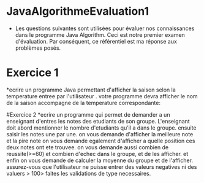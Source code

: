 # JavaAlgorithmeEvaluation1
* Les questions suivantes sont utilisées pour évaluer nos connaissances dans le programme Java Algorithm. 
Ceci est notre premier examen d'évaluation. Par conséquent, ce référentiel est ma réponse aux problèmes posés.
# Exercice 1
*ecrire un programme Java permettant d'afficher la saison selon la temperature entree par l'utilisateur . 
votre programme devra afficher le nom de la saison accompagne de la temperature correspondante:

#Exercice 2
*ecrire un programme qui permet de demander a un enseignant d'entres les notes des etudiants de son groupe.
L'enseignant doit abord mentionner le nombre d'etudiants qu'il a dans le groupe. ensuite saisir les notes une par une.
on vous demande d'afficher la meilleure note et la pire note
on vous demande egalement d'afficher a quelle position ces deux notes ont ete trouvee.
on vous demande aussi combien de reussite(>=60) et combien d'echec dans le groupe, et de les afficher.
et enfin on vous demande de calculer la moyenne du groupe et de l'afficher.
assurez-vous que l'utilisateur ne puisse entrer des valeurs negatives ni des valuers > 100>
faites les validations de type necessaires.
